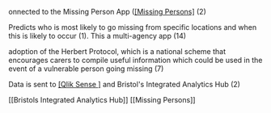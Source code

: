 onnected to the Missing Person App ([[Missing Persons]](35) (2)

Predicts who is most likely to go missing from specific locations and when this is likely to occur (1).  This a multi-agency app (14)

adoption of the Herbert Protocol, which is a national scheme that encourages carers to compile useful information which could be used in the event of a vulnerable person going missing (7)

Data is sent to [[Qlik Sense ]](1) and Bristol's Integrated Analytics Hub (2) 

[[Bristols Integrated Analytics Hub]]
[[Missing Persons]]


